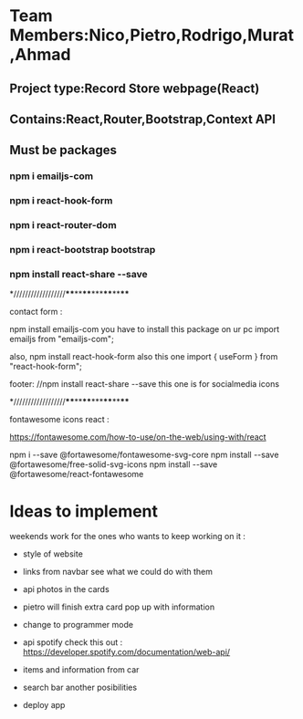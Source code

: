 # Team Members:Nico,Pietro,Rodrigo,Murat,Ahmad

## Project type:Record Store webpage(React)

## Contains:React,Router,Bootstrap,Context API

## Must be packages

### npm i emailjs-com

### npm i react-hook-form

### npm i react-router-dom

### npm i react-bootstrap bootstrap

### npm install react-share --save

\*//////////////////****\*\*****\*\*****\*\*****\*\*\*****\*\*****\*\*****\*\*****

contact form :

npm install emailjs-com you have to install this package on ur pc
import emailjs from "emailjs-com";

also, npm install react-hook-form also this one
import { useForm } from "react-hook-form";

footer: //npm install react-share --save this one is for socialmedia icons

\*//////////////////****\*\*****\*\*****\*\*****\*\*\*****\*\*****\*\*****\*\*****

fontawesome icons react :

https://fontawesome.com/how-to-use/on-the-web/using-with/react

npm i --save @fortawesome/fontawesome-svg-core
npm install --save @fortawesome/free-solid-svg-icons
npm install --save @fortawesome/react-fontawesome

# Ideas to implement

weekends work for the ones who wants to keep working on it :

- style of website

- links from navbar see what we could do with them

- api photos in the cards

- pietro will finish extra card pop up with information

- change to programmer mode

- api spotify check this out : https://developer.spotify.com/documentation/web-api/

- items and information from car

- search bar another posibilities

- deploy app
